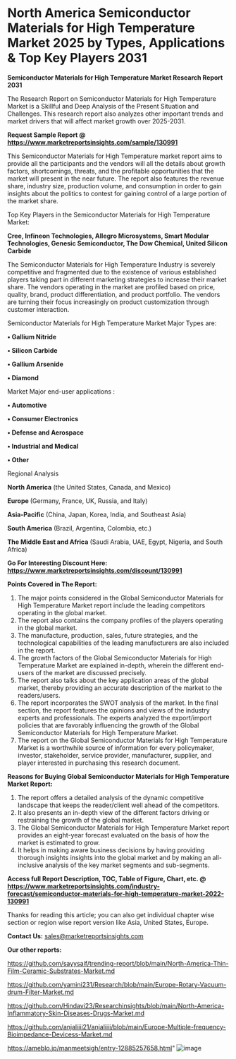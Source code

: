 # North America Semiconductor Materials for High Temperature Market 2025 by Types, Applications & Top Key Players 2031

<strong>Semiconductor Materials for High Temperature Market Research Report 2031</strong>

The Research Report on Semiconductor Materials for High Temperature Market is a Skillful and Deep Analysis of the Present Situation and Challenges. This research report also analyzes other important trends and market drivers that will affect market growth over 2025-2031.

<strong>Request Sample Report @ <a href=https://www.marketreportsinsights.com/sample/130991>https://www.marketreportsinsights.com/sample/130991</a></strong>

This Semiconductor Materials for High Temperature market report aims to provide all the participants and the vendors will all the details about growth factors, shortcomings, threats, and the profitable opportunities that the market will present in the near future. The report also features the revenue share, industry size, production volume, and consumption in order to gain insights about the politics to contest for gaining control of a large portion of the market share.

Top Key Players in the Semiconductor Materials for High Temperature Market:

<strong>Cree, Infineon Technologies, Allegro Microsystems, Smart Modular Technologies, Genesic Semiconductor, The Dow Chemical, United Silicon Carbide</strong>

The Semiconductor Materials for High Temperature Industry is severely competitive and fragmented due to the existence of various established players taking part in different marketing strategies to increase their market share. The vendors operating in the market are profiled based on price, quality, brand, product differentiation, and product portfolio. The vendors are turning their focus increasingly on product customization through customer interaction.

Semiconductor Materials for High Temperature Market Major Types are:

<strong>• Gallium Nitride

• Silicon Carbide

• Gallium Arsenide

• Diamond</strong>

Market Major end-user applications :

<strong>• Automotive

• Consumer Electronics

• Defense and Aerospace

• Industrial and Medical

• Other</strong>

Regional Analysis

</u><strong><b>North America</b></strong> (the United States, Canada, and Mexico)

<strong><b>Europe </b></strong>(Germany, France, UK, Russia, and Italy)

<strong><b>Asia-Pacific</b></strong> (China, Japan, Korea, India, and Southeast Asia)

<strong><b>South America</b></strong> (Brazil, Argentina, Colombia, etc.)

<strong><b>The Middle East and Africa</b></strong> (Saudi Arabia, UAE, Egypt, Nigeria, and South Africa)

<strong>Go For Interesting Discount Here: <a href=https://www.marketreportsinsights.com/discount/130991>https://www.marketreportsinsights.com/discount/130991</a></strong>

<strong>Points Covered in The Report:</strong>
<ol>
  <li>The major points considered in the Global Semiconductor Materials for High Temperature Market report include the leading competitors operating in the global market.</li>
  <li>The report also contains the company profiles of the players operating in the global market.</li>
  <li>The manufacture, production, sales, future strategies, and the technological capabilities of the leading manufacturers are also included in the report.</li>
  <li>The growth factors of the Global Semiconductor Materials for High Temperature Market are explained in-depth, wherein the different end-users of the market are discussed precisely.</li>
  <li>The report also talks about the key application areas of the global market, thereby providing an accurate description of the market to the readers/users.</li>
  <li>The report incorporates the SWOT analysis of the market. In the final section, the report features the opinions and views of the industry experts and professionals. The experts analyzed the export/import policies that are favorably influencing the growth of the Global Semiconductor Materials for High Temperature Market.</li>
  <li>The report on the Global Semiconductor Materials for High Temperature Market is a worthwhile source of information for every policymaker, investor, stakeholder, service provider, manufacturer, supplier, and player interested in purchasing this research document.</li>
</ol>
<strong>Reasons for Buying Global Semiconductor Materials for High Temperature Market Report:</strong>

<ol>
  <li>The report offers a detailed analysis of the dynamic competitive landscape that keeps the reader/client well ahead of the competitors.</li>
  <li>It also presents an in-depth view of the different factors driving or restraining the growth of the global market.</li>
  <li>The Global Semiconductor Materials for High Temperature Market report provides an eight-year forecast evaluated on the basis of how the market is estimated to grow.</li>
  <li>It helps in making aware business decisions by having providing thorough insights insights into the global market and by making an all-inclusive analysis of the key market segments and sub-segments.</li>
</ol>
<strong>Access full Report Description, TOC, Table of Figure, Chart, etc. @ <a href=https://www.marketreportsinsights.com/industry-forecast/semiconductor-materials-for-high-temperature-market-2022-130991>https://www.marketreportsinsights.com/industry-forecast/semiconductor-materials-for-high-temperature-market-2022-130991</a></strong>


Thanks for reading this article; you can also get individual chapter wise section or region wise report version like Asia, United States, Europe.

<strong>Contact Us:</strong>
sales@marketreportsinsights.com

<strong>Our other reports:</strong>

<a href=https://github.com/sayysaif/trending-report/blob/main/North-America-Thin-Film-Ceramic-Substrates-Market.md>https://github.com/sayysaif/trending-report/blob/main/North-America-Thin-Film-Ceramic-Substrates-Market.md</a>

<a href=https://github.com/yamini231/Research/blob/main/Europe-Rotary-Vacuum-drum-Filter-Market.md>https://github.com/yamini231/Research/blob/main/Europe-Rotary-Vacuum-drum-Filter-Market.md</a>

<a href=https://github.com/Hindavi23/Researchinsights/blob/main/North-America-Inflammatory-Skin-Diseases-Drugs-Market.md>https://github.com/Hindavi23/Researchinsights/blob/main/North-America-Inflammatory-Skin-Diseases-Drugs-Market.md</a>

<a href=https://github.com/anjaliiii21/anjaliiii/blob/main/Europe-Multiple-frequency-Bioimpedance-Devicess-Market.md>https://github.com/anjaliiii21/anjaliiii/blob/main/Europe-Multiple-frequency-Bioimpedance-Devicess-Market.md</a>

<a href=https://ameblo.jp/manmeetsigh/entry-12885257658.html>https://ameblo.jp/manmeetsigh/entry-12885257658.html</a>"
![image](https://github.com/user-attachments/assets/27aeefe2-8876-442b-9720-46902aa2ce8a)

